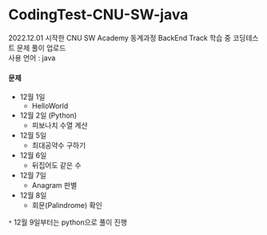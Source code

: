 # CodingTest-CNU-SW-java

2022.12.01 시작한 CNU SW Academy 동계과정 BackEnd Track 학습 중 코딩테스트 문제 풀이 업로드  
사용 언어 : java
<br/>
#### 문제
- 12월 1일 
  - HelloWorld
- 12월 2일 (Python)
  - 피보나치 수열 계산
- 12월 5일 
  - 최대공약수 구하기
- 12월 6일 
  - 뒤집어도 같은 수
- 12월 7일 
  - Anagram 판별
- 12월 8일 
  - 회문(Palindrome) 확인

`*` 12월 9일부터는 python으로 풀이 진행
